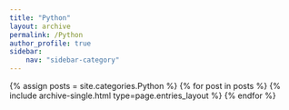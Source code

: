 ```yaml
---
title: "Python"
layout: archive
permalink: /Python
author_profile: true
sidebar:
    nav: "sidebar-category"
---
```



{% assign posts = site.categories.Python %}
{% for post in posts %} {% include archive-single.html type=page.entries_layout %} {% endfor %}
